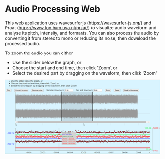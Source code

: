 # Audio Processing Web
This web application uses wavesurfer.js (https://wavesurfer-js.org/) and Praat (https://www.fon.hum.uva.nl/praat/) to visualize audio waveform and analyse its pitch, intensity, and formants. You can also process the audio by converting it from stereo to mono or reducing its noise, then download the processed audio.

To zoom the audio you can either
* Use the slider below the graph, or
* Choose the start and end time, then click 'Zoom', or
* Select the desired part by dragging on the waveform, then click 'Zoom'

![alt text](https://github.com/hyla167/audio-processing-web/blob/master/demo.png)

